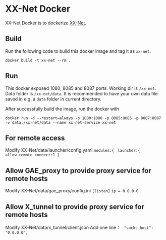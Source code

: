 # XX-Net Docker
XX-Net Docker is to dockerize [XX-Net](https://github.com/XX-net/XX-Net).

## Build

Run the following code to build this docker image and tag it as `xx-net`.

``` shell
docker build -t xx-net --rm .
```

## Run

This docker exposed 1080, 8085 and 8087 ports. Working dir is `/xx-net`. Data folder is `/xx-net/data`.
It is recommended to have your own data file saved in e.g. a `data` folder in current directory.

After successfully build the image, run the docker with

``` shell
docker run -d --restart=always -p 1080:1080 -p 8085:8085 -p 8087:8087 -v data:/xx-net/data --name xx-net-service xx-net
```

## For remote access
Modify XX-Net/data/launcher/config.yaml
  `modules:{`
  ` launcher:{ allow_remote_connect:1 }`

## Allow GAE_proxy to provide proxy service for remote hosts
Modify XX-Net/data/gae_proxy/config.ini
`[listen]`
`ip = 0.0.0.0`

## Allow X_tunnel to provide proxy service for remote hosts
Modify XX-Net/data/x_tunnel/client.json
  Add one line：
 ` "socks_host": "0.0.0.0",`
